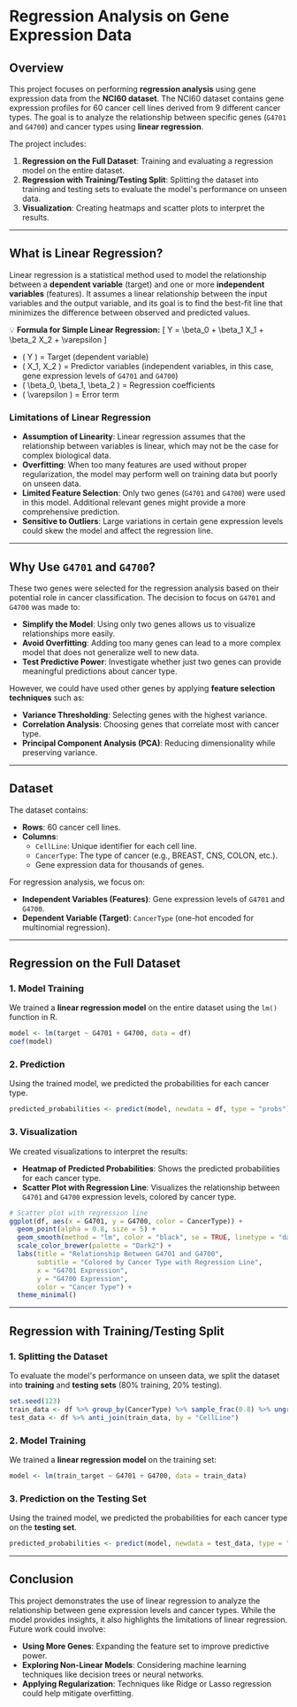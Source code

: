 # Regression Analysis on Gene Expression Data

## Overview
This project focuses on performing **regression analysis** using gene expression data from the **NCI60 dataset**. The NCI60 dataset contains gene expression profiles for 60 cancer cell lines derived from 9 different cancer types. The goal is to analyze the relationship between specific genes (`G4701` and `G4700`) and cancer types using **linear regression**.

The project includes:
1. **Regression on the Full Dataset**: Training and evaluating a regression model on the entire dataset.
2. **Regression with Training/Testing Split**: Splitting the dataset into training and testing sets to evaluate the model's performance on unseen data.
3. **Visualization**: Creating heatmaps and scatter plots to interpret the results.

---

## What is Linear Regression?
Linear regression is a statistical method used to model the relationship between a **dependent variable** (target) and one or more **independent variables** (features). It assumes a linear relationship between the input variables and the output variable, and its goal is to find the best-fit line that minimizes the difference between observed and predicted values.

💡 **Formula for Simple Linear Regression:**
\[ Y = \beta_0 + \beta_1 X_1 + \beta_2 X_2 + \varepsilon \]
- \( Y \) = Target (dependent variable)
- \( X_1, X_2 \) = Predictor variables (independent variables, in this case, gene expression levels of `G4701` and `G4700`)
- \( \beta_0, \beta_1, \beta_2 \) = Regression coefficients
- \( \varepsilon \) = Error term

### **Limitations of Linear Regression**
- **Assumption of Linearity**: Linear regression assumes that the relationship between variables is linear, which may not be the case for complex biological data.
- **Overfitting**: When too many features are used without proper regularization, the model may perform well on training data but poorly on unseen data.
- **Limited Feature Selection**: Only two genes (`G4701` and `G4700`) were used in this model. Additional relevant genes might provide a more comprehensive prediction.
- **Sensitive to Outliers**: Large variations in certain gene expression levels could skew the model and affect the regression line.

---

## Why Use `G4701` and `G4700`?
These two genes were selected for the regression analysis based on their potential role in cancer classification. The decision to focus on `G4701` and `G4700` was made to:
- **Simplify the Model**: Using only two genes allows us to visualize relationships more easily.
- **Avoid Overfitting**: Adding too many genes can lead to a more complex model that does not generalize well to new data.
- **Test Predictive Power**: Investigate whether just two genes can provide meaningful predictions about cancer type.

However, we could have used other genes by applying **feature selection techniques** such as:
- **Variance Thresholding**: Selecting genes with the highest variance.
- **Correlation Analysis**: Choosing genes that correlate most with cancer type.
- **Principal Component Analysis (PCA)**: Reducing dimensionality while preserving variance.

---

## Dataset
The dataset contains:
- **Rows**: 60 cancer cell lines.
- **Columns**:
  - `CellLine`: Unique identifier for each cell line.
  - `CancerType`: The type of cancer (e.g., BREAST, CNS, COLON, etc.).
  - Gene expression data for thousands of genes.

For regression analysis, we focus on:
- **Independent Variables (Features)**: Gene expression levels of `G4701` and `G4700`.
- **Dependent Variable (Target)**: `CancerType` (one-hot encoded for multinomial regression).

---

## Regression on the Full Dataset

### 1. Model Training
We trained a **linear regression model** on the entire dataset using the `lm()` function in R.

```R
model <- lm(target ~ G4701 + G4700, data = df)
coef(model)
```

### 2. Prediction
Using the trained model, we predicted the probabilities for each cancer type.

```R
predicted_probabilities <- predict(model, newdata = df, type = "probs")
```

### 3. Visualization
We created visualizations to interpret the results:
- **Heatmap of Predicted Probabilities**: Shows the predicted probabilities for each cancer type.
- **Scatter Plot with Regression Line**: Visualizes the relationship between `G4701` and `G4700` expression levels, colored by cancer type.

```R
# Scatter plot with regression line
ggplot(df, aes(x = G4701, y = G4700, color = CancerType)) +
  geom_point(alpha = 0.8, size = 5) +
  geom_smooth(method = "lm", color = "black", se = TRUE, linetype = "dashed") +
  scale_color_brewer(palette = "Dark2") +
  labs(title = "Relationship Between G4701 and G4700",
       subtitle = "Colored by Cancer Type with Regression Line",
       x = "G4701 Expression",
       y = "G4700 Expression",
       color = "Cancer Type") +
  theme_minimal()
```

---

## Regression with Training/Testing Split

### 1. Splitting the Dataset
To evaluate the model's performance on unseen data, we split the dataset into **training** and **testing sets** (80% training, 20% testing).

```R
set.seed(123)
train_data <- df %>% group_by(CancerType) %>% sample_frac(0.8) %>% ungroup()
test_data <- df %>% anti_join(train_data, by = "CellLine")
```

### 2. Model Training
We trained a **linear regression model** on the training set:

```R
model <- lm(train_target ~ G4701 + G4700, data = train_data)
```

### 3. Prediction on the Testing Set
Using the trained model, we predicted the probabilities for each cancer type on the **testing set**.

```R
predicted_probabilities <- predict(model, newdata = test_data, type = "probs")
```

---

## Conclusion
This project demonstrates the use of linear regression to analyze the relationship between gene expression levels and cancer types. While the model provides insights, it also highlights the limitations of linear regression. Future work could involve:
- **Using More Genes**: Expanding the feature set to improve predictive power.
- **Exploring Non-Linear Models**: Considering machine learning techniques like decision trees or neural networks.
- **Applying Regularization**: Techniques like Ridge or Lasso regression could help mitigate overfitting.
